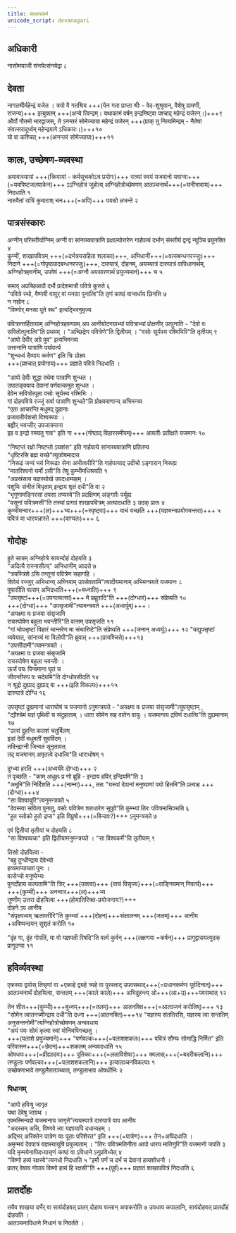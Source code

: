 ```yaml
---
title: सान्नायकर्म
unicode_script: devanagari
---
```


## अधिकारी
नासोमयाजी संनयेत्संनयेद्वा ८  

## देवता
नागतश्रीर्महेन्द्रं यजेत । त्रयो वै गतश्रिय +++(येन गता प्राप्ता श्रीः - वेद-शुश्रुवान्, वैशेषु ग्रामणी, राजन्य)+++ इत्युक्तम्  +++(अन्ये त्विन्द्रम्। यथाकामं वर्षम् इन्द्रमिष्ट्वा पश्चाद् महेन्द्रं यजेरन्।)+++९  
और्वो गौतमो भारद्वाजस्, ते ऽनन्तरं सोमेज्याया महेन्द्रं यजेरन् +++(प्राक् तु नित्यमिन्द्रम् - नैतेषां संवत्सरादूर्ध्वम् महेन्द्रयागे ऽधिकारः।)+++१०  
यो वा कश्चित् +++(अनन्तरं सोमेज्यायाः)+++११  


## कालः, उच्छेषण-व्यवस्था
अमावास्यायां +++(क्रियायां - कर्मसूचकोऽत्र प्रयोगः)+++ रात्र्यां स्वयं यजमानो यवाग्वा+++(=यवपिष्टजलपाकेन)+++ ऽऽग्निहोत्रं जुहोत्य् अग्निहोत्रोच्छेषणम् आतञ्चनार्थं+++(=घनीभावाय)+++ निदधाति १  
नास्यैतां रात्रिं कुमाराश् चन+++(=अपि)+++ पयसो लभन्ते २  

## पात्रसंस्कारः
अग्नीन् परिस्तीर्याग्निम् अग्नी वा सांनाय्यपात्राणि प्रक्षाल्योत्तरेण गार्हपत्यं दर्भान् संस्तीर्य द्वन्द्वं न्युञ्चि प्रयुनक्ति ४  
कुम्भीं, शाखापवित्रम् +++(=दर्भत्रयसहिता शलाका)+++, अभिधानीं+++(=वत्सबन्धनरज्जुः)+++ निदाने +++(=गोपृष्ठपादबन्धनरज्जुः)+++, दारुपात्रं, दोहनम्, अयस्पात्रं दारुपात्रं वापिधानार्थम्, अग्निहोत्रहवनीम्, उपवेषं +++(=अग्नौ अपसारणार्थं प्रयुज्यमानं)+++ च ५  

समाव् अप्रच्छिन्नाग्रौ दर्भौ प्रादेशमात्रौ पवित्रे कुरुते ६  
"पवित्रे स्थो, वैष्णवी वायुर् वां मनसा पुनात्वि"ति तृणं काष्ठं वान्तर्धाय छिनत्ति ७  
न नखेन ८  
"विष्णोर् मनसा पूते स्थ" इत्यद्भिरनुमृज्य  

पवित्रान्तर्हितायाम् अग्निहोत्रहवण्याम् अप आनीयोदगग्राभ्यां पवित्राभ्यां प्रोक्षणीर् उत्पुनाति - "देवो वः सवितोत्पुनात्वि"ति प्रथमम् । "अच्छिद्रेण पवित्रेणे"ति द्वितीयम् । "वसोः सूर्यस्य रश्मिभिरि"ति तृतीयम् ९  
"आपो देवीर् अग्रे पुव" इत्यभिमन्त्र्य  
उत्तानानि पात्राणि पर्यावर्त्य  
"शुन्धध्वं दैव्याय कर्मण" इति त्रिः प्रोक्ष्य  
+++(प्रश्चात् प्रयोगाय)+++ प्रज्ञाते पवित्रे निदधाति ।  

"आपो देवीः शुद्धा स्थेमा पात्राणि शुन्धत ।  
उपातङ्क्याय देवानां पर्णवल्कमुत शुन्धत ।  
देवेन सवित्रोत्पूता वसोः सूर्यस्य रश्मिभिः ।  
गां दोहपवित्रे रज्जुं सर्वा पात्राणि शुन्धते"ति प्रोक्ष्यमाणान्य् अभिमन्त्र्य  
"एता आचरन्ति मधुमद् दुहानाः  
प्रजावतीर्यशसो विश्वरूपाः ।  
बह्वीर् भवन्तीर् उपजायमाना  
इह व इन्द्रो रमयतु गाव" इति गा +++(गोष्ठाद् विहारसमीपम्)+++ आयतीः प्रतीक्षते यजमानः १०

"निष्टप्तं रक्षो निष्टप्तो ऽघशंस" इति गार्हपत्ये सांनाय्यपात्राणि प्रतितप्य  
"धृष्टिरसि ब्रह्म यच्छे"त्युपवेषमादाय  
"निरूढं जन्यं भयं निरूढाः सेना अभीत्वरीरि"ति गार्हपत्याद् उदीचो ऽङ्गारान् निरूह्य  
"मातरिश्वनो घर्मो ऽसी"ति तेषु कुम्भीमधिश्रयति १  
"अप्रस्रंसाय यज्ञस्योखे उपदधाम्यहम् ।  
पशुभिः संनीतं बिभृताम् इन्द्राय शृतं दधी"ति वा २  
"भृगूणामङ्गिरसां तपसा तप्यस्वे"ति प्रदक्षिणम् अङ्गारैः पर्यूह्य  
"वसूनां पवित्रमसी"ति तस्यां प्रागग्रं शाखापवित्रम् अत्यादधाति ३ उदक् प्रातः ४  
कुम्भीमन्वार+++(ल)+++भ्य+++(=स्पृष्ट्वा)+++ वाचं यच्छति +++(यज्ञमन्त्रप्रयोगमन्तरा)+++ ५ पवित्रं वा धारयन्नास्ते +++(वाग्यतः)+++ ६  

## गोदोहः
हुते सायम् अग्निहोत्रे सायन्दोहं दोहयति ३  
"अदित्यै रास्नासीत्य्" अभिधानीम् आदत्ते ७  
"त्रयस्त्रिंशे ऽसि तन्तूनां पवित्रेण सहागहि ।  
शिवेयं रज्जुर् अभिधान्य् अघ्नियाम् उपसेवतामि"त्यादीयमानाम् अभिमन्त्रयते यजमानः ८  
पूषासीति वत्सम् अभिदधाति+++(=बध्नाति)+++ ९  
"उपसृष्टां+++(=उपगतवत्सां)+++ मे प्रब्रूतादि"ति +++(दोग्धारं)+++ संप्रेष्यति १०  
+++(दोग्धा)+++ "उपसृजामी"त्यामन्त्रयते  +++(अध्वर्युम्)+++।  
"अयक्ष्मा वः प्रजया संसृजामि  
रायस्पोषेण बहुला भवन्तीरि"ति वत्सम् उपसृजति ११  
"गां चोपसृष्टां विहारं चान्तरेण मा संचारिष्टे"ति संप्रेष्यति +++(जनान् अध्वर्युः)+++ १२ "यद्युपसृष्टां व्यवेयात्, सांनाय्यं मा विलोपी"ति ब्रूयात् +++(प्रायश्चित्ते)+++१३  
"उपसीदामी"त्यामन्त्रयते ।  
"अयक्ष्मा वः प्रजया संसृजामि  
रायस्पोषेण बहुला भवन्तीः ।  
ऊर्जं पयः पिन्वमाना घृतं च  
जीवन्तीरुप वः सदेयमि"ति दोग्धोपसीदति १४  
न श्रूद्रो दुह्याद् दुह्याद् वा +++(इति विकल्पः)+++१५  
दारुपात्रे दोग्धि १६

उपसृष्टां दुह्यमानां धाराघोषं च यजमानो ऽनुमन्त्रयते -  "अयक्ष्मा वः प्रजया संसृजामी"त्युपसृष्टाम् ,  
"द्यौश्चेमं यज्ञं पृथिवी च संदुहाताम् । धाता सोमेन सह वातेन वायुः । यजमानाय द्रविणं दधात्वि"ति दुह्यमानाम् १७  
"उत्सं दुहन्ति कलशं चतुर्बिलम्  
इडां देवीं मधुमतीं सुवर्विदम् ।  
तदिन्द्राग्नी जिन्वतं सूनृतावत्  
तद् यजमानम् अमृतत्वे दधात्वि"ति धाराधोषम् १  

दुग्ध्वा हरति +++(अध्वर्यवे दोग्धा)+++ २  
तं पृच्छति - "काम् अधुक्षः प्र णो ब्रूहि - इन्द्राय हविर् इन्द्रियमि"ति ३  
"अमूमि"ति निर्दिशति +++(नाम्ना)+++, ततः "यस्यां देवानां मनुष्याणां पयो हितमि"ति प्रत्याह +++(दोग्धा)+++४  
"सा विश्वायुरि"त्यनुमन्त्रयते ५  
"देवस्त्वा सविता पुनातु, वसोः पवित्रेण शतधारेण सुपुवे"ति कुम्भ्यां तिरः पवित्रमासिञ्चति ६  
"हुत स्तोको हुतो द्रप्स" इति विप्रुषो+++(=बिन्दवः?)+++ ऽनुमन्त्रयते ७  

एवं द्वितीयां तृतीयां च दोहयति ८  
"सा विश्वव्यचा" इति द्वितीयामनुमन्त्रयते । "सा विश्वकर्मे"ति तृतीयाम् ९  

तिस्रो दोहयित्वा -  
"बहु दुग्धीन्द्राय देवेभ्यो  
हव्यमाप्यायतां पुनः ।  
वत्सेभ्यो मनुष्येभ्यः  
पुनर्दोहाय कल्पतामि"ति त्रिर् +++(उक्त्वा)+++ {वाचं विसृज्य}+++(=वाङ्नियमान् निवर्त्य)+++  
+++(कुम्भीं)+++ अनन्वार+++(ल)+++भ्य  
तूष्णीम् उत्तरा दोहयित्वा +++(होमातिरिक्त-प्रयोजनाय?)+++  
दोहने ऽप आनीय  
"संपृक्ष्यध्वम् ऋतावरीरि"ति कुम्भ्यां +++(दोहन)+++संक्षालनम् +++(जलम्)+++ आनीय  
+अविष्यन्दयन् सुशृतं करोति १०

"दृंह गा, दृंह गोपतिं, मा वो यज्ञपती रिषदि"ति वर्त्म कुर्वन् +++(लक्षणया =कर्षन्)+++ प्रागुद्वासयत्युदक् प्रागुदग्वा ११  

## हविर्व्यवस्था
एकस्या द्वयोस् तिसृणां वा +एकाहे द्व्यहे त्र्यहे वा पुरस्ताद् उपवसथाद्+++(=प्रधानकर्मणः पूर्वदिनात्)+++ आतञ्चनार्थं दोहयित्वा, सन्ततम् +++(काले काले)+++ अभिदुहन्त्य् ओ+++(आ+उ)+++पवसथात् १२  

तेन शीत+++(कुम्भी)+++बुध्नम्+++(=तलम्)+++ आतनक्ति+++(=आतञ्जनं करोतिष्)+++ १३  
"सोमेन त्वातनच्मीन्द्राय दधी"ति दध्ना +++(आतनक्ति)+++१४
"यज्ञस्य संततिरसि, यज्ञस्य त्वा सन्ततिम् अनुसन्तनोमी"त्यग्निहोत्रोच्छेषणम् अन्ववधाय  
"अयं पयः सोमं कृत्वा स्वां योनिमपिगच्छतु ।  
+++(पलाशे प्रयुज्यमाने)+++ "पर्णवल्कः+++(=पलाशशकलः)+++ पवित्रं सौम्यः सोमाद्धि निर्मित" इति परिवासन+++(=छेदन)+++शकलम् अन्ववदधाति १५  
ओषधयः+++(=व्रीह्यादयः)+++ पूतिकाः+++(=लताविशेषाः)+++ क्वलास्+++(=बदरीफलानि)+++ तण्डुलाः पर्णवल्का+++(=पलाशशकलानि)+++ इत्यातञ्चनविकल्पाः १  
उच्छेषणाभावे तण्डुलैरातञ्च्यात्, तण्डुलाभाव ओषधीभिः २  

### पिधानम्
"आपो हविःषु जागृत  
यथा देवेषु जाग्रथ ।  
एवमस्मिन्यज्ञे यजमानाय जागृते"त्ययस्पात्रे दारुपात्रे वाप आनीय  
"अदस्तम् असि, विष्णवे त्वा यज्ञायापि दधाम्यहम् ।  
अद्भिर् अरिक्तेन पात्रेण याः पूताः परिशेरत" इति +++(=पात्रेण)+++ तेन+अपिदधाति ।  
अमृन्मयं देवपात्रं यज्ञस्यायुषि प्रयुज्यताम् । "तिरः पवित्रमतिनीता आपो धारय मातिगुरि"ति यजमानो जपति ३  
यदि मृन्मयेनापिदध्यात्तृणं काष्ठं वा ऽपिधाने ऽनुप्रविध्येत् ४  
"विष्णो हव्यं रक्षस्वे"त्यनधो निदधाति ५
"इमौ पर्णं च दर्भं च देवानां हव्यशोधनौ ।  
प्रातर् वेषाय गोपाय विष्णो हव्यं हि रक्षसी"ति +++(पूर्वं)+++ प्रज्ञातं शाखापवित्रं निदधाति ६

## प्रातर्दोहः
तयैव शाखया दर्भैर् वा सायंदोहवत् प्रातर् दोहाय वत्सान् अपाकरोति ७
उपधाय कपालानि, सायंदोहवत् प्रातर्दोहं दोहयति ।  
आतञ्चनापिधाने निधानं च निवर्तते ।

